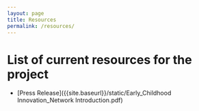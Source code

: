 ```yaml
---
layout: page
title: Resources
permalink: /resources/
---
```

# List of current resources for the project

- [Press Release]({{site.baseurl}}/static/Early_Childhood Innovation_Network Introduction.pdf)